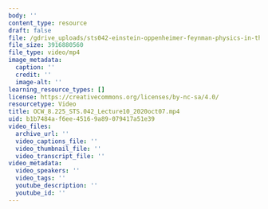 ```yaml
---
body: ''
content_type: resource
draft: false
file: /gdrive_uploads/sts042-einstein-oppenheimer-feynman-physics-in-the-20th-century/1n2XBMzyKI_bnOyOKkqH3j7OWL45VK0eA/ocw_8225_sts042_lecture10_2020oct07.mp4
file_size: 3916880560
file_type: video/mp4
image_metadata:
  caption: ''
  credit: ''
  image-alt: ''
learning_resource_types: []
license: https://creativecommons.org/licenses/by-nc-sa/4.0/
resourcetype: Video
title: OCW_8.225_STS.042_Lecture10_2020oct07.mp4
uid: b1b7484a-f6ee-4516-9a89-079417a51e39
video_files:
  archive_url: ''
  video_captions_file: ''
  video_thumbnail_file: ''
  video_transcript_file: ''
video_metadata:
  video_speakers: ''
  video_tags: ''
  youtube_description: ''
  youtube_id: ''
---
```

